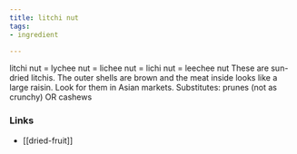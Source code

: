 ```yaml
---
title: litchi nut
tags:
- ingredient

---
```

litchi nut = lychee nut = lichee nut = lichi nut = leechee nut These are sun-dried litchis. The outer shells are brown and the meat inside looks like a large raisin. Look for them in Asian markets. Substitutes: prunes (not as crunchy) OR cashews

### Links

* [[dried-fruit]]
